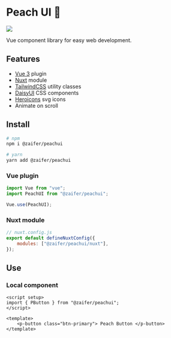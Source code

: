 # Peach UI 🍑

<a href="https://opensource.org/licenses/MIT"><img src="https://img.shields.io/npm/l/buefy.svg?logo=github" /></a>

Vue component library for easy web development.

## Features

-   [Vue 3](https://vuejs.org/) plugin
-   [Nuxt](https://nuxtjs.org/) module
-   [TailwindCSS](https://tailwindcss.com/) utility classes
-   [DaisyUI](https://daisyui.com/) CSS components
-   [Heroicons](https://heroicons.dev) svg icons
-   Animate on scroll

## Install

```bash
# npm
npm i @zaifer/peachui

# yarn
yarn add @zaifer/peachui
```

### Vue plugin

```js
import Vue from "vue";
import PeachUI from "@zaifer/peachui";

Vue.use(PeachUI);
```

### Nuxt module

```js
// nuxt.config.js
export default defineNuxtConfig({
    modules: ["@zaifer/peachui/nuxt"],
});
```

## Use

### Local component

```vue
<script setup>
import { PButton } from "@zaifer/peachui";
</script>

<template>
    <p-button class="btn-primary"> Peach Button </p-button>
</template>
```